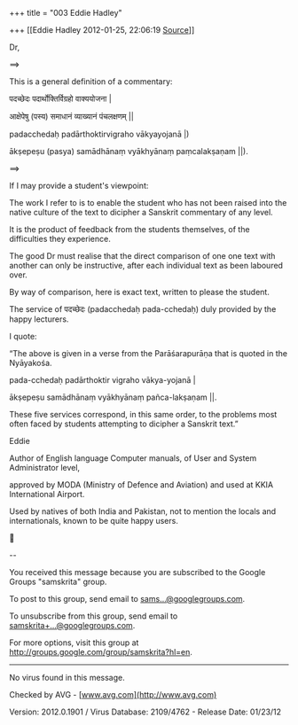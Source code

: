 +++
title = "003 Eddie Hadley"

+++
[[Eddie Hadley	2012-01-25, 22:06:19 [Source](https://groups.google.com/g/samskrita/c/WAcx9iT2TbQ)]]



Dr,



==>

This is a general definition of a commentary:

पदच्छेदः पदार्थोक्तिर्विग्रहो वाक्ययोजना \|

आक्षेपेषु (पस्य) समाधानं व्याख्यानं पंचलक्षणम् \|\|



padacchedaḥ padārthoktirvigraho vākyayojanā \|)

ākṣepeṣu (pasya) samādhānaṃ vyākhyānaṃ paṃcalakṣaṇam \|\|).

==>



If I may provide a student's viewpoint:



The work I refer to is to enable the student who has not been raised into the native culture of the text to dicipher a Sanskrit commentary of any level.



It is the product of feedback from the students themselves, of the difficulties they experience.



The good Dr must realise that the direct comparison of one one text with another can only be instructive, after each individual text as been laboured over.





By way of comparison, here is exact text, written to please the student.

The service of पदच्छेदः (padacchedaḥ pada-cchedaḥ) duly provided by the happy lecturers.





I quote:



“The above is given in a verse from the Parāśarapurāṇa that is quoted in the Nyāyakośa.



pada-cchedaḥ padārthoktir vigraho vākya-yojanā \|

ākṣepeṣu samādhānaṃ vyākhyānaṃ pañca-lakṣaṇam \|\|.



These five services correspond, in this same order, to the problems most often faced by students attempting to dicipher a Sanskrit text.”







Eddie



 Author of English language Computer manuals, of User and System Administrator level,

approved by MODA (Ministry of Defence and Aviation) and used at KKIA International Airport.



Used by natives of both India and Pakistan, not to mention the locals and internationals, known to be quite happy users.



--

You received this message because you are subscribed to the Google Groups "samskrita" group.

To post to this group, send email to [sams...@googlegroups.com]().

To unsubscribe from this group, send email to [samskrita+...@googlegroups.com]().

For more options, visit this group at <http://groups.google.com/group/samskrita?hl=en>.







-----

No virus found in this message.

Checked by AVG - [www.avg.com](http://www.avg.com)

Version: 2012.0.1901 / Virus Database: 2109/4762 - Release Date: 01/23/12



